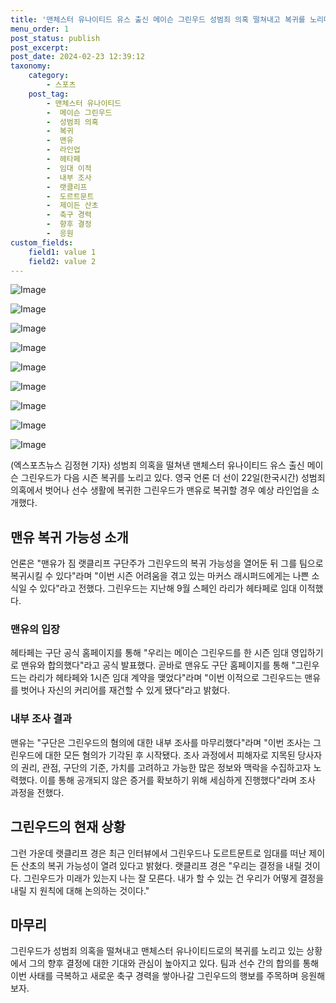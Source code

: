 ```yaml
---
title: '맨체스터 유나이티드 유스 출신 메이슨 그린우드 성범죄 의혹 떨쳐내고 복귀를 노리다'
menu_order: 1
post_status: publish
post_excerpt: 
post_date: 2024-02-23 12:39:12
taxonomy:
    category:
        - 스포츠
    post_tag:
        - 맨체스터 유나이티드
        -  메이슨 그린우드
        -  성범죄 의혹
        -  복귀
        -  맨유
        -  라인업
        -  헤타페
        -  임대 이적
        -  내부 조사
        -  랫클리프
        -  도르트문트
        -  제이든 산초
        -  축구 경력
        -  향후 결정
        -  응원
custom_fields:
    field1: value 1
    field2: value 2
---
```


![Image](https://imgnews.pstatic.net/image/311/2024/02/23/0001694864_001_20240223084601373.jpg?type=w647)

![Image](https://imgnews.pstatic.net/image/311/2024/02/23/0001694864_002_20240223084601420.jpg?type=w647)

![Image](https://imgnews.pstatic.net/image/311/2024/02/23/0001694864_003_20240223084601453.jpg?type=w647)

![Image](https://imgnews.pstatic.net/image/311/2024/02/23/0001694864_004_20240223084601478.jpg?type=w647)

![Image](https://imgnews.pstatic.net/image/311/2024/02/23/0001694864_005_20240223084601502.jpg?type=w647)

![Image](https://imgnews.pstatic.net/image/311/2024/02/23/0001694864_006_20240223084601527.jpg?type=w647)

![Image](https://imgnews.pstatic.net/image/311/2024/02/23/0001694864_007_20240223084601551.jpg?type=w647)

![Image](https://imgnews.pstatic.net/image/311/2024/02/23/0001694864_008_20240223084601584.jpg?type=w647)

![Image](https://imgnews.pstatic.net/image/311/2024/02/23/0001694864_009_20240223084601620.jpg?type=w647)

(엑스포츠뉴스 김정현 기자) 성범죄 의혹을 떨쳐낸 맨체스터 유나이티드 유스 출신 메이슨 그린우드가 다음 시즌 복귀를 노리고 있다. 영국 언론 더 선이 22일(한국시간) 성범죄 의혹에서 벗어나 선수 생활에 복귀한 그린우드가 맨유로 복귀할 경우 예상 라인업을 소개했다.
## 맨유 복귀 가능성 소개
언론은 "맨유가 짐 랫클리프 구단주가 그린우드의 복귀 가능성을 열어둔 뒤 그를 팀으로 복귀시킬 수 있다"라며 "이번 시즌 어려움을 겪고 있는 마커스 래시퍼드에게는 나쁜 소식일 수 있다"라고 전했다. 그린우드는 지난해 9월 스페인 라리가 헤타페로 임대 이적했다.
### 맨유의 입장
헤타페는 구단 공식 홈페이지를 통해 "우리는 메이슨 그린우드를 한 시즌 임대 영입하기로 맨유와 합의했다"라고 공식 발표했다. 곧바로 맨유도 구단 홈페이지를 통해 "그린우드는 라리가 헤타페와 1시즌 임대 계약을 맺었다"라며 "이번 이적으로 그린우드는 맨유를 벗어나 자신의 커리어를 재건할 수 있게 됐다"라고 밝혔다.
### 내부 조사 결과
맨유는 "구단은 그린우드의 혐의에 대한 내부 조사를 마무리했다"라며 "이번 조사는 그린우드에 대한 모든 혐의가 기각된 후 시작됐다. 조사 과정에서 피해자로 지목된 당사자의 권리, 관점, 구단의 기준, 가치를 고려하고 가능한 많은 정보와 맥락을 수집하고자 노력했다. 이를 통해 공개되지 않은 증거를 확보하기 위해 세심하게 진행했다"라며 조사 과정을 전했다.
## 그린우드의 현재 상황
그런 가운데 랫클리프 경은 최근 인터뷰에서 그린우드나 도르트문트로 임대를 떠난 제이든 산초의 복귀 가능성이 열려 있다고 밝혔다. 랫클리프 경은 "우리는 결정을 내릴 것이다. 그린우드가 미래가 있는지 나는 잘 모른다. 내가 할 수 있는 건 우리가 어떻게 결정을 내릴 지 원칙에 대해 논의하는 것이다."
## 마무리
그린우드가 성범죄 의혹을 떨쳐내고 맨체스터 유나이티드로의 복귀를 노리고 있는 상황에서 그의 향후 결정에 대한 기대와 관심이 높아지고 있다. 팀과 선수 간의 합의를 통해 이번 사태를 극복하고 새로운 축구 경력을 쌓아나갈 그린우드의 행보를 주목하며 응원해보자.
